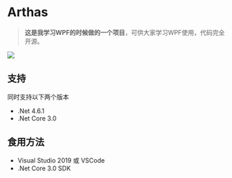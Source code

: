 # Arthas

> **这是我学习WPF的时候做的一个项目**，可供大家学习WPF使用，代码完全开源。

![](Screenshots/1.png)

## 支持

同时支持以下两个版本

- .Net 4.6.1
- .Net Core 3.0

## 食用方法

 - Visual Studio 2019 或 VSCode
 - .Net Core 3.0 SDK
